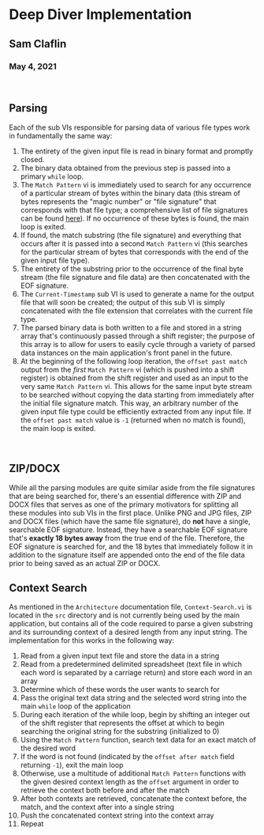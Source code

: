 # Deep Diver Implementation
## Sam Claflin
### May 4, 2021
<br>

## Parsing
Each of the sub VIs responsible for parsing data of various file types work in fundamentally the same way:
1. The entirety of the given input file is read in binary format and promptly closed.
2. The binary data obtained from the previous step is passed into a primary `while` loop. 
3. The `Match Pattern` vi is immediately used to search for any occurrence of a particular stream of bytes within the binary data (this stream of bytes represents the "magic number" or "file signature" that corresponds with that file type; a comprehensive list of file signatures can be found [here](https://en.wikipedia.org/wiki/List_of_file_signatures)). If no occurrence of these bytes is found, the main loop is exited.
4. If found, the match substring (the file signature) and everything that occurs after it is passed into a second `Match Pattern` vi (this searches for the particular stream of bytes that corresponds with the end of the given input file type).
5. The entirety of the substring prior to the occurrence of the final byte stream (the file signature and file data) are then concatenated with the EOF signature.
6. The `Current-Timestamp` sub VI is used to generate a name for the output file that will soon be created; the output of this sub VI is simply concatenated with the file extension that correlates with the current file type.
7. The parsed binary data is both written to a file and stored in a string array that's continuously passed through a shift register; the purpose of this array is to allow for users to easily cycle through a variety of parsed data instances on the main application's front panel in the future.
8. At the beginning of the following loop iteration, the `offset past match` output from the *first* `Match Pattern` vi (which is pushed into a shift register) is obtained from the shift register and used as an input to the very same `Match Pattern` vi. This allows for the same input byte stream to be searched without copying the data starting from immediately after the initial file signature match. This way, an arbitrary number of the given input file type could be efficiently extracted from any input file. If the `offset past match` value is `-1` (returned when no match is found), the main loop is exited. 
<br>

## ZIP/DOCX
While all the parsing modules are quite similar aside from the file signatures that are being searched for, there's an essential difference with ZIP and DOCX files that serves as one of the primary motivators for splitting all these modules into sub VIs in the first place. Unlike PNG and JPG files, ZIP and DOCX files (which have the same file signature), do **not** have a single, searchable EOF signature. Instead, they have a searchable EOF signature that's **exactly 18 bytes away** from the true end of the file. Therefore, the EOF signature is searched for, and the 18 bytes that immediately follow it in addition to the signature itself are appended onto the end of the file data prior to being saved as an actual ZIP or DOCX.
<br>

## Context Search
As mentioned in the `Architecture` documentation file, `Context-Search.vi` is located in the `src` directory and is not currently being used by the main application, but contains all of the code required to parse a given substring and its surrounding context of a desired length from any input string. The implementation for this works in the following way:
1. Read from a given input text file and store the data in a string
2. Read from a predetermined delimited spreadsheet (text file in which each word is separated by a carriage return) and store each word in an array
3. Determine which of these words the user wants to search for
4. Pass the original text data string and the selected word string into the main `while` loop of the application
5. During each iteration of the while loop, begin by shifting an integer out of the shift register that represents the offset at which to begin searching the original string for the substring (initialized to 0) 
6. Using the `Match Pattern` function, search text data for an exact match of the desired word
7. If the word is not found (indicated by the `offset after match` field returning `-1`), exit the main loop
8. Otherwise, use a multitude of additional `Match Pattern` functions with the given desired context length as the `offset` argument in order to retrieve the context both before and after the match
9. After both contexts are retrieved, concatenate the context before, the match, and the context after into a single string
10. Push the concatenated context string into the context array
11. Repeat 